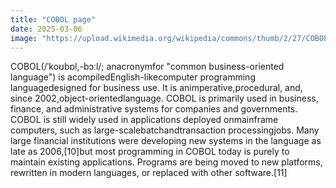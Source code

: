 ```yaml
---
title: "COBOL page"
date: 2025-03-06
image: "https://upload.wikimedia.org/wikipedia/commons/thumb/2/27/COBOL_Report_Apr60.djvu/page1-121px-COBOL_Report_Apr60.djvu.jpg"
---
```


COBOL(/ˈkoʊbɒl,-bɔːl/; anacronymfor "common business-oriented language") is acompiledEnglish-likecomputer programming languagedesigned for business use. It is animperative,procedural, and, since 2002,object-orientedlanguage. COBOL is primarily used in business, finance, and administrative systems for companies and governments. COBOL is still widely used in applications deployed onmainframe computers, such as large-scalebatchandtransaction processingjobs. Many large financial institutions were developing new systems in the language as late as 2006,[10]but most programming in COBOL today is purely to maintain existing applications. Programs are being moved to new platforms, rewritten in modern languages, or replaced with other software.[11]
